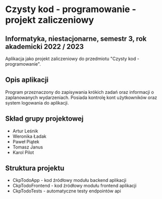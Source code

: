 # Czysty kod - programowanie - projekt zaliczeniowy

## Informatyka, niestacjonarne, semestr 3, rok akademicki 2022 / 2023

Aplikacja jako projekt zaliczeniowy do przedmiotu "Czysty kod - programowanie".

## Opis aplikacji

Program przeznaczony do zapisywania krókich zadań oraz informacji o zaplanowanych wydarzeniach. Posiada kontrolę kont użytkowników oraz system logowania do aplikacji.

## Skład grupy projektowej

* Artur Leśnik
* Weronika Ładak
* Paweł Piątek
* Tomasz Janus
* Karol Pilot

## Struktura projektu

* CkpTodoApp - kod źródłowy modułu backend aplikacji
* CkpTodoFrontend - kod źródłowy modułu frontend aplikacji
* CkpTodoTests - automatyczne testy endpointów api